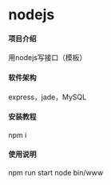# nodejs

#### 项目介绍
用nodejs写接口（模板）

#### 软件架构
express，jade，MySQL


#### 安装教程

npm i

#### 使用说明

npm run start
node bin/www
